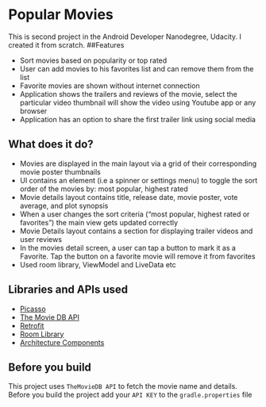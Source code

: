 # Popular Movies
This is second project in the Android Developer Nanodegree, Udacity. I created it from scratch.
##Features
- Sort movies based on popularity or top rated
- User can add movies to his favorites list and can remove them from the list
- Favorite movies are shown without internet connection
- Application shows the trailers and reviews of the movie, select the particular video thumbnail will show the video using Youtube app or any browser
- Application has an option to share the first trailer link using social media
## What does it do?
- Movies are displayed in the main layout via a grid of their corresponding movie poster thumbnails
- UI contains an element (i.e a spinner or settings menu) to toggle the sort order of the movies by: most popular, highest rated
- Movie details layout contains title, release date, movie poster, vote average, and plot synopsis
- When a user changes the sort criteria (“most popular, highest rated or favorites”) the main view gets updated correctly
- Movie Details layout contains a section for displaying trailer videos and user reviews
- In the movies detail screen, a user can tap a button to mark it as a Favorite. Tap the button on a favorite movie will remove it from favorites
- Used room library, ViewModel and LiveData etc

## Libraries and APIs used
- [Picasso](http://square.github.io/picasso/)
- [The Movie DB API](https://www.themoviedb.org/documentation/api)
- [Retrofit](http://square.github.io/retrofit/)
- [Room Library](https://developer.android.com/topic/libraries/architecture/room)
- [Architecture Components](https://developer.android.com/topic/libraries/architecture/)

## Before you build
  This project uses `TheMovieDB API` to fetch the movie name and details. Before you build the project add your `API KEY` to the `gradle.properties` file
